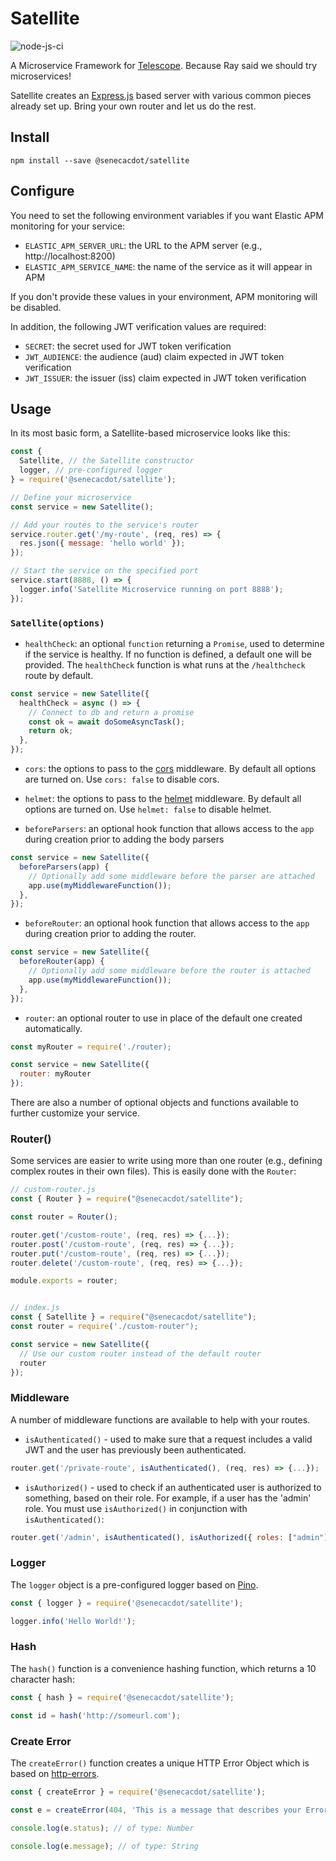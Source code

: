 # Satellite

![node-js-ci](https://github.com/Seneca-CDOT/satellite/workflows/node-js-ci/badge.svg)

A Microservice Framework for [Telescope](https://github.com/Seneca-CDOT/telescope).
Because Ray said we should try microservices!

Satellite creates an [Express.js](http://expressjs.com/) based server with
various common pieces already set up. Bring your own router and let us do the rest.

## Install

```
npm install --save @senecacdot/satellite
```

## Configure

You need to set the following environment variables if you want Elastic APM
monitoring for your service:

- `ELASTIC_APM_SERVER_URL`: the URL to the APM server (e.g., http://localhost:8200)
- `ELASTIC_APM_SERVICE_NAME`: the name of the service as it will appear in APM

If you don't provide these values in your environment, APM monitoring will be
disabled.

In addition, the following JWT verification values are required:

- `SECRET`: the secret used for JWT token verification
- `JWT_AUDIENCE`: the audience (aud) claim expected in JWT token verification
- `JWT_ISSUER`: the issuer (iss) claim expected in JWT token verification

## Usage

In its most basic form, a Satellite-based microservice looks like this:

```js
const {
  Satellite, // the Satellite constructor
  logger, // pre-configured logger
} = require('@senecacdot/satellite');

// Define your microservice
const service = new Satellite();

// Add your routes to the service's router
service.router.get('/my-route', (req, res) => {
  res.json({ message: 'hello world' });
});

// Start the service on the specified port
service.start(8888, () => {
  logger.info('Satellite Microservice running on port 8888');
});
```

### `Satellite(options)`

- `healthCheck`: an optional `function` returning a `Promise`, used to determine if the service is healthy. If no function is defined, a default one will be provided. The `healthCheck` function is what runs at the `/healthcheck` route by default.

```js
const service = new Satellite({
  healthCheck = async () => {
    // Connect to db and return a promise
    const ok = await doSomeAsyncTask();
    return ok;
  },
});
```

- `cors`: the options to pass to the [cors](https://www.npmjs.com/package/cors) middleware. By default all options are turned on. Use `cors: false` to disable cors.

- `helmet`: the options to pass to the [helmet](https://www.npmjs.com/package/helmet) middleware. By default all options are turned on. Use `helmet: false` to disable helmet.

- `beforeParsers`: an optional hook function that allows access to the `app` during creation prior to adding the body parsers

```js
const service = new Satellite({
  beforeParsers(app) {
    // Optionally add some middleware before the parser are attached
    app.use(myMiddlewareFunction());
  },
});
```

- `beforeRouter`: an optional hook function that allows access to the `app` during creation prior to adding the router.

```js
const service = new Satellite({
  beforeRouter(app) {
    // Optionally add some middleware before the router is attached
    app.use(myMiddlewareFunction());
  },
});
```

- `router`: an optional router to use in place of the default one created automatically.

```js
const myRouter = require('./router);

const service = new Satellite({
  router: myRouter
});
```

There are also a number of optional objects and functions available to further
customize your service.

### Router()

Some services are easier to write using more than one router (e.g., defining
complex routes in their own files). This is easily done with the `Router`:

```js
// custom-router.js
const { Router } = require("@senecacdot/satellite");

const router = Router();

router.get('/custom-route', (req, res) => {...});
router.post('/custom-route', (req, res) => {...});
router.put('/custom-route', (req, res) => {...});
router.delete('/custom-route', (req, res) => {...});

module.exports = router;


// index.js
const { Satellite } = require("@senecacdot/satellite");
const router = require('./custom-router");

const service = new Satellite({
  // Use our custom router instead of the default router
  router
});
```

### Middleware

A number of middleware functions are available to help with your routes.

- `isAuthenticated()` - used to make sure that a request includes a valid JWT and the user has previously been authenticated.

```js
router.get('/private-route', isAuthenticated(), (req, res) => {...});
```

- `isAuthorized()` - used to check if an authenticated user is authorized to something, based on their role. For example, if a user has the 'admin' role. You must use `isAuthorized()` in conjunction with `isAuthenticated()`:

```js
router.get('/admin', isAuthenticated(), isAuthorized({ roles: ["admin"] }), (req, res) => {...});
```

### Logger

The `logger` object is a pre-configured logger based on [Pino](https://getpino.io/#/).

```js
const { logger } = require('@senecacdot/satellite');

logger.info('Hello World!');
```

### Hash

The `hash()` function is a convenience hashing function, which returns a 10 character hash:

```js
const { hash } = require('@senecacdot/satellite');

const id = hash('http://someurl.com');
```

### Create Error

The `createError()` function creates a unique HTTP Error Object which is based on [http-errors](https://www.npmjs.com/package/http-errors).

```js
const { createError } = require('@senecacdot/satellite');

const e = createError(404, 'This is a message that describes your Error object');

console.log(e.status); // of type: Number

console.log(e.message); // of type: String
```
